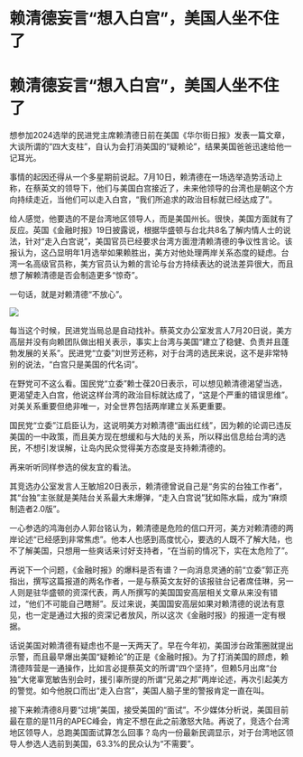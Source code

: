 # 赖清德妄言“想入白宫”，美国人坐不住了

# 赖清德妄言“想入白宫”，美国人坐不住了

想参加2024选举的民进党主席赖清德日前在美国《华尔街日报》发表一篇文章，大谈所谓的“四大支柱”，自认为会打消美国的“疑赖论”，结果美国爸爸迅速给他一记耳光。

事情的起因还得从一个多星期前说起。7月10日，赖清德在一场选举造势活动上称，在蔡英文的领导下，他们与美国白宫接近了，未来他领导的台湾也是朝这个方向持续走近，当他们可以走入白宫，“我们所追求的政治目标就已经达成了”。

给人感觉，他要选的不是台湾地区领导人，而是美国州长。很快，美国方面就有了反应。英国《金融时报》19日披露说，根据华盛顿与台北共8名了解内情人士的说法，针对“走入白宫说”，美国官员已经要求台湾方面澄清赖清德的争议性言论。该报认为，这凸显明年1月选举如果赖胜出，美方对他处理两岸关系态度的疑虑。台湾一名高级官员称，美方官员认为赖的言论与台方持续表达的说法差异很大，而且想了解赖清德是否会制造更多“惊奇”。

一句话，就是对赖清德“不放心”。

![](https://inews.gtimg.com/om_bt/OLjQskPoqt7Ji1QbhSnuzHQIkJD1vZ20KV2fM8SBRyAawAA/1000)

每当这个时候，民进党当局总是自动找补。蔡英文办公室发言人7月20日说，美方高层并没有向赖团队做出相关表示，事实上台湾与美国“建立了稳健、负责并且蓬勃发展的关系”。民进党“立委”刘世芳还称，对于台湾的选民来说，这不是非常特别的说法，“白宫只是美国的代名词”。

在野党可不这么看。国民党“立委”赖士葆20日表示，可以想见赖清德渴望当选，更渴望走入白宫，他说这样台湾的政治目标就达成了，“这是个严重的错误思维”。对美关系重要但绝非唯一，对全世界包括两岸建立关系更重要。

国民党“立委”江启臣认为，这说明美方对赖清德“画出红线”，因为赖的论调已违反美国的一中政策，而且美方现在想缓和与大陆的关系，所以释出信息给台湾的选民，不想引发误解，让岛内民众觉得美方态度是支持赖清德的。

再来听听同样参选的侯友宜的看法。

其竞选办公室发言人王敏旭20日表示，赖清德曾说自己是“务实的台独工作者”，其“台独”主张就是美陆台关系最大未爆弹，“走入白宫说”犹如陈水扁，成为“麻烦制造者2.0版”。

一心参选的鸿海创办人郭台铭认为，赖清德是危险的信口开河，美方对赖清德的两岸论述“已经感到非常焦虑”。他本人也感到高度忧心，要选的人既不了解大陆，也不了解美国，只想用一些爽话来讨好支持者，“在当前的情况下，实在太危险了”。

再说下一个问题，《金融时报》的爆料是否有谱？一向消息灵通的前“立委”郭正亮指出，撰写这篇报道的两名作者，一是与蔡英文友好的该报驻台记者席佳琳，另一人则是驻华盛顿的资深代表，两人所撰写的美国国安高层相关文章从来没有错过，“他们不可能自己瞎掰”。反过来说，美国国安高层如果对赖清德的说法有意见，也一定是通过大报的资深记者放风，所以这次《金融时报》的报道一定有根据。

话说美国对赖清德有疑虑也不是一天两天了。早在今年初，美国涉台政策圈就提出示警，而且最早爆出美国“疑赖论”的正是《金融时报》。为了打消美国的顾虑，赖清德阵营是一通操作，比如言必提蔡英文的所谓“四个坚持”，但赖5月出席“台独”大佬辜宽敏告别会时，援引辜所提的所谓“兄弟之邦”两岸论述，再次引起美方的警觉。如今他脱口而出“走入白宫”，美国人脑子里的警报肯定一直在叫。

接下来赖清德8月要“过境”美国，接受美国的“面试”。不少媒体分析说，美国目前最在意的是11月的APEC峰会，肯定不想在此之前激怒大陆。再说了，竞选个台湾地区领导人，总跑美国面试算怎么回事？岛内一份最新民调显示，对于台湾地区领导人参选人选前到美国，63.3%的民众认为“不需要”。

